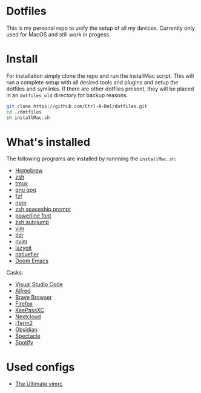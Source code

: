 # Dotfiles

This is my personal repo to unify the setup of all my devices. Currently only used for MacOS and still work in progess.

# Install

For installation simply clone the repo and run the installMac script.
This will run a complete setup with all desired tools and plugins and setup the dotfiles and symlinks. If there are other dotfiles present, they will be placed in an `dotfiles_old` directory for backup reasons.

```bash
git clone https://github.com/Ctrl-A-Del/dotfiles.git
cd ./dotfiles
sh installMac.sh
```

# What's installed

The following programs are installed by runnning the `installMac.sh`:

- [Homebrew](https://brew.sh/)
- [zsh](https://ohmyz.sh/)
- [tmux](https://wiki.ubuntuusers.de/tmux/)
- [gnu gpg](https://gnupg.org/)
- [fzf](https://github.com/junegunn/fzf)
- [npm](https://www.npmjs.com/)
- [zsh spaceship prompt](https://denysdovhan.com/spaceship-prompt/)
- [powerline font](https://github.com/powerline/fonts)
- [zsh autojump](https://github.com/wting/autojump)
- [vim](https://www.vim.org/)
- [tldr](https://github.com/tldr-pages/tldr)
- [nvim](https://neovim.io/)
- [lazygit](https://github.com/jesseduffield/lazygit)
- [nativefier](https://github.com/nativefier/nativefier)
- [Doom Emacs](https://github.com/hlissner/doom-emacs)

Casks:
- [Visual Studio Code](https://code.visualstudio.com/)
- [Alfred](https://www.alfredapp.com/)
- [Brave Browser](https://brave.com/)
- [Firefox](https://www.mozilla.org/firefox/new/)
- [KeePassXC](https://keepassxc.org/)
- [Nextcloud](https://nextcloud.com/)
- [iTerm2](https://iterm2.com/)
- [Obsidian](http://obsidian.md/)
- [Spectacle](https://github.com/eczarny/spectacle)
- [Spotify](https://www.spotify.com/)

# Used configs
- [The Ultimate vimrc](https://github.com/amix/vimrc)
